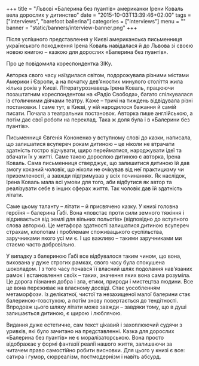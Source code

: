 +++
title = "Львові «Балерина без пуантів» американки Ірени Коваль вела дорослих у дитинство"
date = "2015-10-03T13:39:46+02:00"
tags = ["interviews", "barefoot ballerina"]
categories = ["interviews"]
menu = ""
banner = "static/banners/interview-banner.png"
+++

Після успішного представлення у Києві американська письменниця українського походження Ірена Коваль навідалася й до Львова зі своєю новою книгою – казкою для дорослих «Балерина без пуантів».

Про це повідомила кореспондентка ЗІКу.

Авторка свого часу наїздилася світом, подорожувала різними містами Америки і Європи, а на початку дев’яностих минулого століття жила кілька років у Києві. Літературознавець Ірена Коваль, працюючи позаштатним кореспондентом на «Радіо Свобода», багато спілкувалася із столичними діячами театру. Каже – тричі на тиждень відвідувала різні постановки. І саме тут, в Києві, у ній народилося бажання й самій писати. Почала з театральних постановок. Авторка пише англійською, а потім дає свої роботи на переклад. Така ж доля була і в «Балерини без пуантів».

Письменниця Євгенія Кононенко у вступному слові до казки, написала, що залишатися всупереч рокам дитиною – це ніколи не втрачати здатність гостро відчувати, щиро перейматися, народжувати ідеї та вбачати їх у житті. Саме такою дорослою дитиною є авторка, Ірена Коваль.
Сама письменниця стверджує, що залишитися дитиною їй дав змогу коханий чоловік, що ніколи не очікував від неї практицизму чи приземленості, а завжди підтримував у всіх починаннях. Як наслідок, Ірена Коваль мала всі умови для того, аби відбутися як автор та реалізувати себе в інших сферах життя. Так чоловік дав їй здатність літати.

Саме цьому таланту – літати – й присвячено казку. У книзі головна героїня – балерина Ґабі. Вона «повстає проти сили земного тяжіння і відривається від землі для вільних польотів» (відповідно до вступного слова авторки). Це метафора здатності залишатися дитиною всупереч страхам, клопотам і проблемам споживацького суспільства, заручниками якого усі ми є. І що важливо – такими заручниками ми стаємо часто добровільно.

У випадку з балериною Ґабі все відбувалося таким чином, що вона, вихована у дуже строгих рамках, свого часу була спокушена шоколадом. І з того часу почався її власний шлях подолання нав’язаних рамок і встановлення своїх – таких, значення яких вона сама розуміла. Це дорога пізнання добра і зла, етики, природи і мистецтва людини. Все це вона переживає на власному досвіді. Стає уособленням метаморфози. Із делікатної, чистої та незахищеної малої балерини стає балериною-товстухою, а потім знову повертається до тендітності. Впродовж цього шляху літати може завжди – завдяки тому, що в душі залишається дитиною, є щирою і люблячою.

Видання дуже естетичне, сам текст цікавий і захоплюючий судячи з уривків, які було зачитано на представленні. Казка для дорослих «Балерина без пуантів» не є моралізаторською. Вона просто відображає у формі фантазії реалії нашого життя, залишаючи за читачем право самостійно робити висновки. Для цього у книзі є все: сатира і гумор, сюрреалізм, постмодернізм і навіть абсурд.
